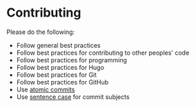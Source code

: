 # Contributing

Please do the following:

- Follow general best practices
- Follow best practices for contributing to other peoples' code
- Follow best practices for programming
- Follow best practices for Hugo
- Follow best practices for Git
- Follow best practices for GitHub
- Use [atomic commits](https://en.wikipedia.org/wiki/Atomic_commit#Atomic_commit_convention)
- Use [sentence case](https://en.wiktionary.org/wiki/sentence_case) for commit subjects
